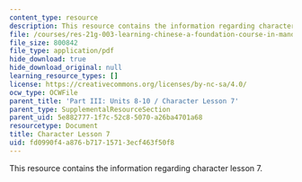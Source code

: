 ```yaml
---
content_type: resource
description: This resource contains the information regarding character lesson 7.
file: /courses/res-21g-003-learning-chinese-a-foundation-course-in-mandarin-spring-2011/fd0990f4a876b71715713ecf463f50f8_MITRES_21G_003S11_char07.pdf
file_size: 800842
file_type: application/pdf
hide_download: true
hide_download_original: null
learning_resource_types: []
license: https://creativecommons.org/licenses/by-nc-sa/4.0/
ocw_type: OCWFile
parent_title: 'Part III: Units 8-10 / Character Lesson 7'
parent_type: SupplementalResourceSection
parent_uid: 5e882777-1f7c-52c8-5070-a26ba4701a68
resourcetype: Document
title: Character Lesson 7
uid: fd0990f4-a876-b717-1571-3ecf463f50f8
---
```

This resource contains the information regarding character lesson 7.